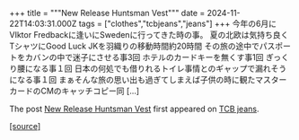 +++
title = """New Release  Huntsman Vest"""
date = 2024-11-22T14:03:31.000Z
tags = ["clothes","tcbjeans","jeans"]
+++
今年の6月にVIktor Fredbackに逢いにSwedenに行ってきた時の事。 夏の北欧は気持ち良くTシャツにGood Luck JKを羽織りの移動時間約20時間 その旅の途中でパスポートをカバンの中で迷子にさせる事3回 ホテルのカードキーを無くす事1回 ぎっくり腰になる事１回 日本の何処でも借りれるトイレ事情とのギャップで漏れそうになる事１回 まぁそんな旅の思い出も過ぎてしまえば子供の時に観たマスターカードのCMのキャッチコピー同 \[…\]

The post [New Release Huntsman Vest](http://tcbjeans.com/2024/11/22/50127) first appeared on [TCB jeans](http://tcbjeans.com).

[[source]](http://tcbjeans.com/2024/11/22/50127)
